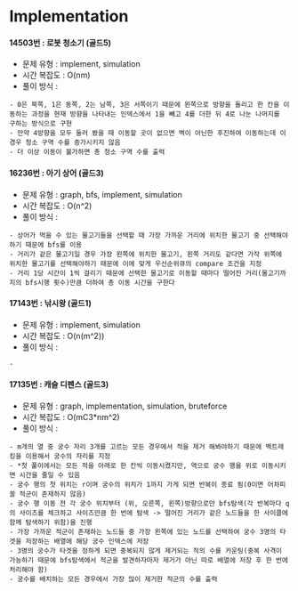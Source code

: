 # Implementation

#### 14503번 : 로봇 청소기 (골드5)
  * 문제 유형 : implement, simulation
  * 시간 복잡도 : O(nm)
  * 풀이 방식 : 
  ```
  - 0은 북쪽, 1은 동쪽, 2는 남쪽, 3은 서쪽이기 때문에 왼쪽으로 방향을 돌리고 한 칸을 이동하는 과정을 현재 방향을 나타내는 인덱스에서 1을 빼고 4를 더한 뒤 4로 나눈 나머지를 구하는 방식으로 구현
  - 만약 4방향을 모두 둘러 봤을 때 이동할 곳이 없으면 벽이 아닌한 후진하여 이동하는데 이 경우 청소 구역 수를 증가시키지 않음
  - 더 이상 이동이 불가하면 총 청소 구역 수를 출력
  ```

#### 16236번 :  아기 상어 (골드3)
  * 문제 유형 : graph, bfs, implement, simulation
  * 시간 복잡도 : O(n^2)
  * 풀이 방식 : 
  ```
  - 상어가 먹을 수 있는 물고기들을 선택할 때 가장 가까운 거리에 위치한 물고기 중 선택해야하기 때문에 bfs를 이용
  - 거리가 같은 물고기일 경우 가장 왼쪽에 위치한 물고기, 왼쪽 거리도 같다면 가작 위쪽에 위치한 물고기를 선택해야하기 때문에 이에 맞게 우선순위큐의 compare 조건을 지정
  - 거리 1당 시간이 1씩 걸리기 때문에 선택한 물고기로 이동할 때마다 떨어진 거리(물고기까지의 bfs시행 횟수)만큼 더하여 총 이동 시간을 구한다
  ```

#### 17143번 :  낚시왕 (골드1)
  * 문제 유형 : implement, simulation
  * 시간 복잡도 : O(n(m^2))
  * 풀이 방식 : 
  ```
  - 
  ```

#### 17135번 : 캐슬 디펜스 (골드3)
  * 문제 유형 : graph, implementation, simulation, bruteforce
  * 시간 복잡도 : O(mC3*nm^2)
  * 풀이 방식 : 
  ```
  - m개의 열 중 궁수 자리 3개를 고르는 모든 경우에서 적을 제거 해봐야하기 때문에 벡트레킹을 이용해서 궁수의 자리를 지정
  - *첫 풀이에서는 모든 적을 아래로 한 칸씩 이동시켰지만, 역으로 궁수 행을 위로 이동시키면 시간을 줄일 수 있음
  - 궁수 행의 첫 위치는 r이며 궁수의 위치가 1까지 가게 되면 반복이 종료 됨(0이면 어차피 쏠 적군이 존재하지 않음)
  - 궁수 행 이동 전 각 궁수 위치부터 (위, 오른쪽, 왼쪽)방향으로만 bfs탐색(각 반복마다 q의 사이즈를 체크하고 사이즈만큼 한 번에 탐색 -> 떨어진 거리가 같은 노드들을 한 사이클에 함께 탐색하기 위함)을 진행
  - 가장 가까운 적군이 존재하는 노드들 중 가장 왼쪽에 있는 노드를 선택하여 궁수 3명의 타겟을 저장하는 배열에 해당 궁수 인덱스에 저장
  - 3명의 궁수가 타겟을 정하게 되면 중복되지 않게 제거되는 적의 수를 카운팅(중복 사격이 가능하기 때문에 bfs탐색에서 적군을 발견하자마자 제거가 아닌 따로 배열에 저장 후 한 번에 처리해야 함)
  - 궁수를 배치하는 모든 경우에서 가장 많이 제거한 적군의 수를 출력
  ```
